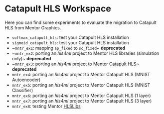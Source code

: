# Catapult HLS Workspace

Here you can find some experiments to evaluate the migration to Catapult HLS
from Mentor Graphics.

- `softmax_catapult_hls`: test your Catapult HLS installation
- `sigmoid_catapult_hls`: test your Catapult HLS installation
- ~`mntr_ex1`: mapping `ap_fixed` to `sc_fixed`~ **deprecated**
- ~`mntr_ex2`: porting an *hls4ml* project to Mentor HLS libraries (simulation only)~ **deprecated**
- ~`mntr_ex3`: porting an *hls4ml* project to Mentor Catapult HLS~ **deprecated**
- `mntr_ex4`: porting an *hls4ml* project to Mentor Catapult HLS (MNIST Autoencoder)
- `mntr_ex5`: porting an *hls4ml* project to Mentor Catapult HLS (MNIST Classifier)
- `mntr_ex6`: porting an *hls4ml* project to Mentor Catapult HLS (1 layer)
- `mntr_ex7`: porting an *hls4ml* project to Mentor Catapult HLS (3 layer)
- `mntr_ex8`: testing Mentor [HLSLibs](http://hlslibs.org)
